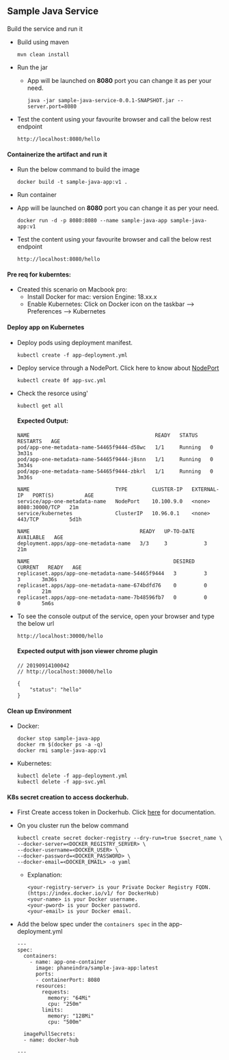 ## Sample Java Service

####
Build the service and run it
* Build using maven
    ```
    mvn clean install
    ```
* Run the jar
  - App will be launched on **8080** port you can change it as per your need.
    ```
    java -jar sample-java-service-0.0.1-SNAPSHOT.jar --server.port=8080
    ```

* Test the content using your favourite browser and call the below rest endpoint
    ```
    http://localhost:8080/hello
    ```

#### Containerize the artifact and run it
* Run the below command to build the image
    ```
    docker build -t sample-java-app:v1 .
    ```
* Run container
 - App will be launched on **8080** port you can change it as per your need.
    ```
    docker run -d -p 8080:8080 --name sample-java-app sample-java-app:v1
    ```
* Test the content using your favourite browser and call the below rest endpoint
    ```
    http://localhost:8080/hello
    ```

#### Pre req for kuberntes:
* Created this scenario on Macbook pro:
    - Install Docker for mac: version Engine: 18.xx.x
    - Enable Kubernetes: Click on Docker icon on the taskbar --> Preferences --> Kubernetes

#### Deploy app on Kubernetes
* Deploy pods using deployment manifest.
    ```
    kubectl create -f app-deployment.yml
    ```
* Deploy service through a NodePort. Click here to know about [NodePort](https://kubernetes.io/docs/concepts/services-networking/service/)
    ```
    kubectl create 0f app-svc.yml
    ```
* Check the resorce using'
    ```
    kubectl get all
    ```
    #### Expected Output:
    ```
    NAME                                         READY   STATUS    RESTARTS   AGE
    pod/app-one-metadata-name-54465f9444-d58wc   1/1     Running   0          3m31s
    pod/app-one-metadata-name-54465f9444-j8snn   1/1     Running   0          3m34s
    pod/app-one-metadata-name-54465f9444-zbkrl   1/1     Running   0          3m36s

    NAME                            TYPE        CLUSTER-IP   EXTERNAL-IP   PORT(S)          AGE
    service/app-one-metadata-name   NodePort    10.100.9.0   <none>        8080:30000/TCP   21m
    service/kubernetes              ClusterIP   10.96.0.1    <none>        443/TCP          5d1h

    NAME                                    READY   UP-TO-DATE   AVAILABLE   AGE
    deployment.apps/app-one-metadata-name   3/3     3            3           21m

    NAME                                               DESIRED   CURRENT   READY   AGE
    replicaset.apps/app-one-metadata-name-54465f9444   3         3         3       3m36s
    replicaset.apps/app-one-metadata-name-674bdfd76    0         0         0       21m
    replicaset.apps/app-one-metadata-name-7b48596fb7   0         0         0       5m6s
    ```
* To see the console output of the service, open your browser and type the below url
    ```
    http://localhost:30000/hello
    ```
    #### Expected output with json viewer chrome plugin
    ```
    // 20190914100042
    // http://localhost:30000/hello

    {
        "status": "hello"
    }
    ```

#### Clean up Environment
* Docker:
    ```
    docker stop sample-java-app
    docker rm $(docker ps -a -q)
    docker rmi sample-java-app:v1
    ```
* Kubernetes:
    ```
    kubectl delete -f app-deployment.yml
    kubectl delete -f app-svc.yml
    ```

#### K8s secret creation to access dockerhub.
* First Create access token in Dockerhub. Click [here](https://blog.docker.com/2019/09/docker-hub-new-personal-access-tokens/) for documentation.
* On you cluster run the below command

    ```
    kubectl create secret docker-registry --dry-run=true $secret_name \
    --docker-server=<DOCKER_REGISTRY_SERVER> \
    --docker-username=<DOCKER_USER> \
    --docker-password=<DOCKER_PASSWORD> \
    --docker-email=<DOCKER_EMAIL> -o yaml
    ```
    - Explanation:
        ```
        <your-registry-server> is your Private Docker Registry FQDN. (https://index.docker.io/v1/ for DockerHub)
        <your-name> is your Docker username.
        <your-pword> is your Docker password.
        <your-email> is your Docker email.
        ```
* Add the below spec under the `containers spec` in the app-deployment.yml
    ```
    ---
    spec:
      containers:
        - name: app-one-container
          image: phaneindra/sample-java-app:latest
          ports:
          - containerPort: 8080
          resources:
            requests:
              memory: "64Mi"
              cpu: "250m"
            limits:
              memory: "128Mi"
              cpu: "500m"
      
      imagePullSecrets:
      - name: docker-hub

    ---
    ```